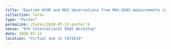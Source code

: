 ```yaml
---
title: "Daytime HCHO and NO2 observations from MAX-DOAS measurements in Eastern Los Angeles"
collection: talks
type: "Poster"
permalink: /talks/2020-07-13-poster-9
venue: "9th International DOAS Workshop"
date: 2020-07-13
location: "Virtual due to COVID19"
---
```

